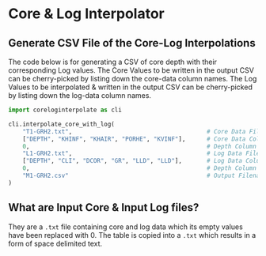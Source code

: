 # Core & Log Interpolator

## Generate CSV File of the Core-Log Interpolations

The code below is for generating a CSV of core depth with their corresponding Log values. 
The Core Values to be written in the output CSV can be cherry-picked by listing down the core-data column names. 
The Log Values to be interpolated & written in the output CSV can be cherry-picked by listing down the log-data column names.

```python
import coreloginterpolate as cli

cli.interpolate_core_with_log(
    "T1-GRH2.txt",                                      # Core Data File in Folder: ./input_core
    ["DEPTH", "KHINF", "KHAIR", "PORHE", "KVINF"],      # Core Data Columns cherry-picked: must be selected in order
    0,                                                  # Depth Column Index of Core Data
    "L1-GRH2.txt",                                      # Log Data File in Folder: ./input_log
    ["DEPTH", "CLI", "DCOR", "GR", "LLD", "LLD"],       # Log Data Columns cherry-picked: must be selected in order
    0,                                                  # Depth Column Index of Log Data
    "M1-GRH2.csv"                                       # Output Filename in Folder: output
)
```

## What are Input Core & Input Log files?

They are a `.txt` file containing core and log data which its empty values have been replaced with 0. 
The table is copied into a `.txt` which results in a form of space delimited text.